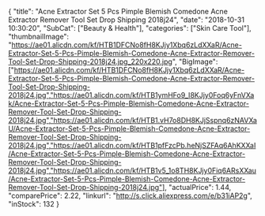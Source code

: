 {
	"title": "Acne Extractor Set 5 Pcs Pimple Blemish Comedone Acne Extractor Remover Tool Set Drop Shipping 2018j24",
	"date": "2018-10-31 10:30:20",
	"SubCat": ["Beauty & Health"],
	"categories": ["Skin Care Tool"],
	"thumbnailImage": "https://ae01.alicdn.com/kf/HTB1DFCNo8fH8KJjy1Xbq6zLdXXaR/Acne-Extractor-Set-5-Pcs-Pimple-Blemish-Comedone-Acne-Extractor-Remover-Tool-Set-Drop-Shipping-2018j24.jpg_220x220.jpg",
	"BigImage": ["https://ae01.alicdn.com/kf/HTB1DFCNo8fH8KJjy1Xbq6zLdXXaR/Acne-Extractor-Set-5-Pcs-Pimple-Blemish-Comedone-Acne-Extractor-Remover-Tool-Set-Drop-Shipping-2018j24.jpg","https://ae01.alicdn.com/kf/HTB1ymHFo9_I8KJjy0Foq6yFnVXak/Acne-Extractor-Set-5-Pcs-Pimple-Blemish-Comedone-Acne-Extractor-Remover-Tool-Set-Drop-Shipping-2018j24.jpg","https://ae01.alicdn.com/kf/HTB1.vH7o8DH8KJjSspnq6zNAVXaU/Acne-Extractor-Set-5-Pcs-Pimple-Blemish-Comedone-Acne-Extractor-Remover-Tool-Set-Drop-Shipping-2018j24.jpg","https://ae01.alicdn.com/kf/HTB1pfFzcPb.heNjSZFAq6AhKXXaI/Acne-Extractor-Set-5-Pcs-Pimple-Blemish-Comedone-Acne-Extractor-Remover-Tool-Set-Drop-Shipping-2018j24.jpg","https://ae01.alicdn.com/kf/HTB1v5_1o8TH8KJjy0Fiq6ARsXXau/Acne-Extractor-Set-5-Pcs-Pimple-Blemish-Comedone-Acne-Extractor-Remover-Tool-Set-Drop-Shipping-2018j24.jpg"],
	"actualPrice": 1.44,
	"comparePrice": 2.22,
	"linkurl": "http://s.click.aliexpress.com/e/b31iAP2g",
	"inStock": 132
}
